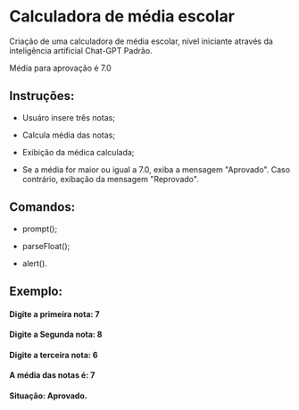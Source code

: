 # Calculadora de média escolar

Criação de uma calculadora de média escolar, nível iniciante através da inteligência artificial Chat-GPT Padrão.

Média para aprovação é 7.0

## Instruções:

* Usuáro insere três notas;

* Calcula média das notas;

* Exibição da médica calculada;

* Se a média for maior ou igual a 7.0, exiba a mensagem "Aprovado". Caso contrário, exibação da mensagem "Reprovado".


## Comandos:

* prompt();

* parseFloat();

* alert().

## Exemplo:

#### Digite a primeira nota: 7

#### Digite a Segunda nota: 8

#### Digite a terceira nota: 6

#### A média das notas é: 7

#### Situação: Aprovado.
